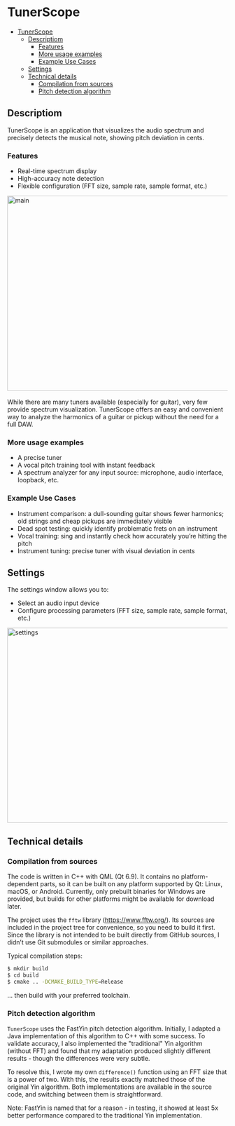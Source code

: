 # TunerScope

- [TunerScope](#tunerscope)
  - [Descriptiom](#descriptiom)
    - [Features](#features)
    - [More usage examples](#more-usage-examples)
    - [Example Use Cases](#example-use-cases)
  - [Settings](#settings)
  - [Technical details](#technical-details)
    - [Compilation from sources](#compilation-from-sources)
    - [Pitch detection algorithm](#pitch-detection-algorithm)


## Descriptiom
TunerScope is an application that visualizes the audio spectrum and precisely detects the musical note, showing pitch deviation in cents.

### Features
- Real-time spectrum display
- High-accuracy note detection
- Flexible configuration (FFT size, sample rate, sample format, etc.)

<img width="680" height="445" alt="main" src="https://github.com/user-attachments/assets/ceb4c769-72ae-4d1c-96e7-ac748746d831" />
<br><br>
While there are many tuners available (especially for guitar), very few provide spectrum visualization.
TunerScope offers an easy and convenient way to analyze the harmonics of a guitar or pickup without the need for a full DAW.

### More usage examples
- A precise tuner
- A vocal pitch training tool with instant feedback
- A spectrum analyzer for any input source: microphone, audio interface, loopback, etc.

### Example Use Cases
- Instrument comparison: a dull-sounding guitar shows fewer harmonics; old strings and cheap pickups are immediately visible
- Dead spot testing: quickly identify problematic frets on an instrument
- Vocal training: sing and instantly check how accurately you’re hitting the pitch
- Instrument tuning: precise tuner with visual deviation in cents

## Settings

The settings window allows you to:
- Select an audio input device
- Configure processing parameters (FFT size, sample rate, sample format, etc.)
<img width="680" height="445" alt="settings" src="https://github.com/user-attachments/assets/99f14328-d58b-46f1-81b8-295105505b53" />
<br>

## Technical details
### Compilation from sources
The code is written in C++ with QML (Qt 6.9). It contains no platform-dependent parts, so it can be built on any platform supported by Qt: Linux, macOS, or Android.
Currently, only prebuilt binaries for Windows are provided, but builds for other platforms might be available for download later.

The project uses the `fftw` library (https://www.fftw.org/). Its sources are included in the project tree for convenience, so you need to build it first. Since the library is not intended to be built directly from GitHub sources, I didn’t use Git submodules or similar approaches.

Typical compilation steps:
```bash
$ mkdir build
$ cd build
$ cmake .. -DCMAKE_BUILD_TYPE=Release
```
... then build with your preferred toolchain.

### Pitch detection algorithm
`TunerScope` uses the FastYin pitch detection algorithm.
Initially, I adapted a Java implementation of this algorithm to C++ with some success. To validate accuracy, I also implemented the "traditional" Yin algorithm (without FFT) and found that my adaptation produced slightly different results - though the differences were very subtle.

To resolve this, I wrote my own `difference()` function using an FFT size that is a power of two. With this, the results exactly matched those of the original Yin algorithm. Both implementations are available in the source code, and switching between them is straightforward.

Note: FastYin is named that for a reason - in testing, it showed at least 5x better performance compared to the traditional Yin implementation.
